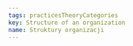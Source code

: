 ```yaml
---
tags: practicesTheoryCategories
key: Structure of an organization
name: Struktury organizacji
---
```

